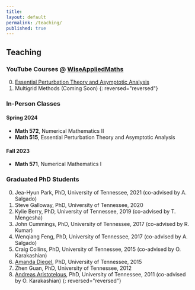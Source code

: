 ```yaml
---
title:
layout: default
permalink: /teaching/
published: true
---
```


## Teaching

### YouTube Courses @ [WiseAppliedMaths](http://www.youtube.com/@WiseAppliedMaths)
0. [Essential Perturbation Theory and Asymptotic Analysis](https://youtube.com/playlist?list=PLRC4Oo56zlKnNSCDSSny82UppC2-sCpeW&si=yZ-ix4LtlLVWlb5B)
0. Multigrid Methods (Coming Soon)
{: reversed="reversed"} 

### In-Person Classes

#### Spring 2024
- **Math 572**, Numerical Mathematics II
- **Math 515**, Essential Perturbation Theory and Asymptotic Analysis

#### Fall 2023
- **Math 571**, Numerical Mathematics I

### Graduated PhD Students
0. Jea-Hyun Park, PhD, University of Tennessee, 2021 (co-advised by A. Salgado)
0. Steve Galloway, PhD, University of Tennessee, 2020
0. Kylie Berry, PhD, University of Tennessee, 2019 (co-advised by T. Mengesha)
0. John Cummings, PhD, University of Tennessee, 2017 (co-advised by R. Kumar)
0. Wenqiang Feng, PhD, University of Tennessee, 2017 (co-advised by A. Salgado)
0. Craig Collins, PhD, University of Tennessee, 2015 (co-advised by O. Karakashian)
0. [Amanda Diegel](https://www.faculty.msstate.edu/aed388), PhD, University of Tennessee, 2015
0. Zhen Guan, PhD, University of Tennessee, 2012
0. [Andreas Aristotelous](https://blogs.uakron.edu/aaristot/), PhD, University of Tennessee, 2011 (co-advised by O. Karakashian)
{: reversed="reversed"} 
